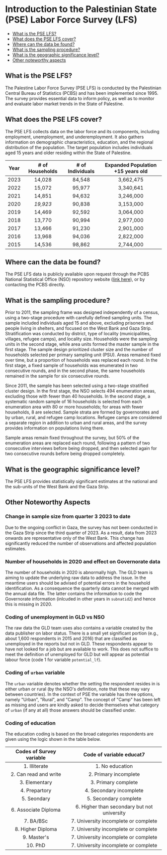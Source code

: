 # Introduction to the Palestinian State (PSE) Labor Force Survey (LFS)

- [What is the PSE LFS?](#what-is-the-pse-lfs)
- [What does the PSE LFS cover?](#what-does-the-pse-lfs-cover)
- [Where can the data be found?](#where-can-the-data-be-found)
- [What is the sampling procedure?](#what-is-the-sampling-procedure)
- [What is the geographic significance level?](#what-is-the-geographic-significance-level)
- [Other noteworthy aspects](#other-noteworthy-aspects)

## What is the PSE LFS?

The Palestine Labor Force Survey (PSE LFS) is conducted by the Palestinian Central Bureau of Statistics (PCBS) and has been implemented since 1995. The survey provides essential data to inform policy, as well as to monitor and evaluate labor market trends in the State of Palestine.

## What does the PSE LFS cover?

The PSE LFS collects data on the labor force and its components, including employment, unemployment, and underemployment. It also gathers information on demographic characteristics, education, and the regional distribution of the population. The target population includes individuals aged 15 years and older residing within the State of Palestine.

| **Year** | **# of Households** | **# of Individuals** | **Expanded Population +15 years old** |
| :------: | :-------:           | :-------:            | :-------:                             |
| 2023      | 14,028             | 84,548               |  3,662,475                            | 
| 2022      | 15,072             | 95,977               |  3,340,641                            | 
| 2021      | 14,851             | 94,632               |  3,246,000                            | 
| 2020      | *19,923*           | 90,838               |  3,153,000                            | 
| 2019      | 14,469             | 92,592               |  3,064,000                            | 
| 2018      | 13,770             | 90,994               |  2,977,000                            | 
| 2017      | 13,466             | 91,230               |  2,901,000                            | 
| 2016      | 13,968             | 94,036               |  2,822,000                            | 
| 2015      | 14,536             | 98,862               |  2,744,000                            | 

## Where can the data be found?

The PSE LFS data is publicly available upon request through the PCBS National Statistical Office (NSO) repository website ([link here](https://www.pcbs.gov.ps/PCBS-Metadata-en-v5.2/index.php/catalog/?page=1&collection%5B%5D=Employment-Unemployment&ps=100)), or by contacting the PCBS directly.

## What is the sampling procedure?

Prior to 2011, the sampling frame was designed independently of a census, using a two-stage procedure with carefully defined sampling units. The sample included individuals aged 15 and above, excluding prisoners and people living in shelters, and focused on the West Bank and Gaza Strip. Stratification was conducted by district, type of locality (municipalities, villages, refugee camps), and locality size. Households were the sampling units in the second stage, while area units formed the master sample in the first stage. The sample design prioritized cluster size and the number of households selected per primary sampling unit (PSU). Areas remained fixed over time, but a proportion of households was replaced each round. In the first stage, a fixed sample of households was enumerated in two consecutive rounds, and in the second phase, the same households remained in the sample for six consecutive rounds.

Since 2011, the sample has been selected using a two-stage stratified cluster design. In the first stage, the NSO selects 494 enumeration areas, excluding those with fewer than 40 households. In the second stage, a systematic random sample of 16 households is selected from each enumeration area with 80 or more households; for areas with fewer households, 8 are selected. Sample strata are formed by governorates and by urban, rural, and refugee camp locations. Refugee camps are considered a separate region in addition to urban and rural areas, and the survey provides information on populations living there.

Sample areas remain fixed throughout the survey, but 50% of the enumeration areas are replaced each round, following a pattern of two consecutive interviews before being dropped, and then selected again for two consecutive rounds before being dropped completely.

## What is the geographic significance level?

The PSE LFS provides statistically significant estimates at the national and the sub-units of the West Bank and the Gaza Strip.

## Other Noteworthy Aspects 

### Change in sample size from quarter 3 2023 to date

Due to the ongoing conflict in Gaza, the survey has not been conducted in the Gaza Strip since the third quarter of 2023. As a result, data from 2023 onwards are representative only of the West Bank. This change has significantly reduced the number of observations and affected population estimates.

### Number of households in 2020 and effect on Governorate data

The number of households in 2020 is abnormally high. The GLD team is aiming to update the underlying raw data to address the issue. In the meantime users should be advised of potential errors in the household identification. As a consequence the quarterly data cannot be merged with the annual data file. The latter contains the information to code the Governorate information (inlcuded in other years in `subnatid2`) and hence this is missing in 2020.

### Coding of unemployment in GLD vs NSO

The raw data the GLD team uses also contains a variable created by the data publisher on labor status. There is a small yet significant portion (e.g., about 1,600 respondents in 2015 and 2016) that are classified as unemployed in the reports but not in GLD. 
These respondents appear to have not looked for a job but are available to work. This does not suffice to meet the definition of unemployed for GLD but will appear as potential labour force (code 1 for variable `potential_lf`).

### Coding of `urban` variable

The `urban` variable denotes whether the setting the respondent resides in is either urban or rural (by the NSO's definition, note that these may vary between countries). In the context of PSE the variable has three options, namely "Urban", "Rural", and "Camp". The concept of "Camp" has been left as missing and users are kindly asked to decide themselves what category of `urban` (if any at all) those answers should be classified under.

### Coding of education

The education coding is based on the broad categories respondents are given using the logic shown in the table below.

| **Codes of Survey variable** | **Code of variable educat7**                 | 
| :------:                     | :-------:                                    | 
| 1. Illiterate                | 1. No education                              |
| 2. Can read and write        | 2. Primary incomplete                        |
| 3. Elementary                | 3. Primary complete                          |
| 4. Prepartory                | 4. Secondary incomplete                      |
| 5. Seondary                  | 5. Secondary complete                        |
| 6. Associate Diploma         | 6. Higher than secondary but not university  |
| 7. BA/BSc                    | 7. University incomplete or complete         |
| 8. Higher Diploma            | 7. University incomplete or complete         |
| 9. Master's                  | 7. University incomplete or complete         |
| 10. PhD                      | 7. University incomplete or complete         |
